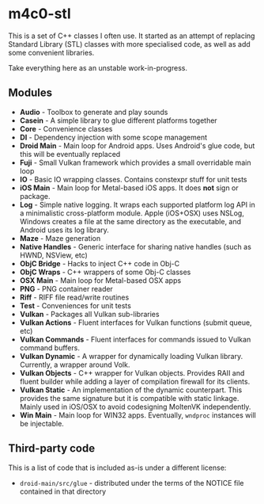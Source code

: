 # m4c0-stl

This is a set of C++ classes I often use. It started as an attempt of replacing
Standard Library (STL) classes with more specialised code, as well as add some
convenient libraries.

Take everything here as an unstable work-in-progress.

## Modules

* **Audio** - Toolbox to generate and play sounds
* **Casein** - A simple library to glue different platforms together
* **Core** - Convenience classes
* **DI** - Dependency injection with some scope management
* **Droid Main** - Main loop for Android apps. Uses Android's glue code, but
  this will be eventually replaced
* **Fuji** - Small Vulkan framework which provides a small overridable main 
  loop
* **IO** - Basic IO wrapping classes. Contains constexpr stuff for unit tests
* **iOS Main** - Main loop for Metal-based iOS apps. It does **not** sign or
  package.
* **Log** - Simple native logging. It wraps each supported platform log API in
  a minimalistic cross-platform module. Apple (iOS+OSX) uses NSLog, Windows 
  creates a file at the same directory as the executable, and Android uses its
  log library.
* **Maze** - Maze generation
* **Native Handles** - Generic interface for sharing native handles (such as
  HWND, NSView, etc)
* **ObjC Bridge** - Hacks to inject C++ code in Obj-C
* **ObjC Wraps** - C++ wrappers of some Obj-C classes
* **OSX Main** - Main loop for Metal-based OSX apps
* **PNG** - PNG container reader
* **Riff** - RIFF file read/write routines
* **Test** - Conveniences for unit tests
* **Vulkan** - Packages all Vulkan sub-libraries
* **Vulkan Actions** - Fluent interfaces for Vulkan functions (submit queue,
  etc)
* **Vulkan Commands** - Fluent interfaces for commands issued to Vulkan command
  buffers.
* **Vulkan Dynamic** - A wrapper for dynamically loading Vulkan library.
  Currently, a wrapper around Volk.
* **Vulkan Objects** - C++ wrapper for Vulkan objects. Provides RAII and fluent
  builder while adding a layer of compilation firewall for its clients.
* **Vulkan Static** - An implementation of the dynamic counterpart. This
  provides the same signature but it is compatible with static linkage. Mainly
  used in iOS/OSX to avoid codesigning MoltenVK independently.
* **Win Main** - Main loop for WIN32 apps. Eventually, `wndproc` instances will
  be injectable.

## Third-party code

This is a list of code that is included as-is under a different license:

* `droid-main/src/glue` - distributed under the terms of the NOTICE file
  contained in that directory
